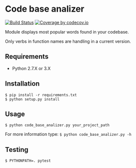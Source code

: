 Code base analizer
==================
[![Build Status](https://travis-ci.org/Grin941/codebase_analizer.svg?branch=master)](https://travis-ci.org/Grin941/codebase_analizer)
[![Coverage by codecov.io](https://codecov.io/gh/Grin941/codebase_analizer/branch/master/graphs/badge.svg?branch=master)](https://codecov.io/gh/Grin941/codebase_analizer/branch/master/graphs/badge.svg?branch=master)

Module displays most popular words found in your codebase.

Only verbs in function names are handling in a current version.

## Requirements

* Python 2.7.X or 3.X

## Installation

```
$ pip install -r requirements.txt
$ python setup.py install
```

## Usage

```
$ python code_base_analizer.py your_project_path
```

For more information type: ```$ python code_base_analizer.py -h```

## Testing
```
$ PYTHONPATH=. pytest
```
